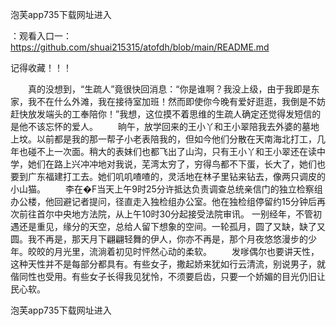 泡芙app735下载网址进入

：观看入口一：https://github.com/shuai215315/atofdh/blob/main/README.md


记得收藏！！！



　　真的没想到，“生疏人”竟很快回消息：“你是谁啊？我没上级，由于我即是东家，我不在什么外滩，我在接待室加班！然而即使你今晚有爱好逛逛，我倒是不妨赶快放发端头的工奉陪你！”我想，这位摸不着思维的生疏人确定还觉得发短信的是他不该忘怀的爱人。
　　晌午，放学回来的王小丫和王小翠陪我去外婆的墓地上坟。以前都是我的那一帮子小老表陪我的，但如今他们分散在天南海北打工，几年也碰不上一次面。稍大的表妹们也都飞出了山沟，只有王小丫和王小翠还在读中学，她们在路上兴冲冲地对我说，芜湾太穷了，穷得鸟都不下蛋，长大了，她们也要到广东福建打工去。她们叽叽喳喳的，灵活地在林子里钻来钻去，像两只调皮的小山猫。
　　李在�F当天上午9时25分许抵达负责调查总统亲信门的独立检察组办公楼，他回避记者提问，径直走入独检组办公室。他在独检组停留约15分钟后再次前往首尔中央地方法院，从上午10时30分起接受法院审讯。
一别经年，不管初遇还是重见，缘分的天空，总给人留下想象的空间。一轮孤月，圆了又缺，缺了又圆。我不再是，那天月下翩翩轻舞的伊人，你亦不再是，那个月夜悠悠漫步的少年。皎皎的月光里，流淌着初见时怦然心动的柔软。
　　发嗲偶尔也要讲天性，这种天性并不是每部分都具有。有些女子，撒起娇来犹如行云清流，别说男子，就偕同性也受用。有些女子长得我见犹怜，不须要启齿，只要一个娇媚的目光仍旧让民心软。







泡芙app735下载网址进入
